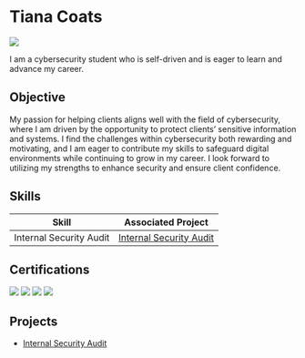 # Tiana Coats
<a href="https://www.linkedin.com/in/tiana-coats-78618725a/"><img src="https://img.shields.io/badge/-LinkedIn-0072b1?&style=for-the-badge&logo=linkedin&logoColor=white" /></a>

I am a cybersecurity student who is self-driven and is eager to learn and advance my career. 

## Objective
My passion for helping clients aligns well with the field of cybersecurity, where I am driven by the opportunity to protect clients’ sensitive information and systems. I find the challenges within cybersecurity both rewarding and motivating, and I am eager to contribute my skills to safeguard digital environments while continuing to grow in my career. I look forward to utilizing my strengths to enhance security and ensure client confidence.

## Skills

| Skill                                         | Associated Project         |
|-----------------------------------------------|----------------------------|
| Internal Security Audit         | <a href="https://github.com/Tiana-C/Internal-Security-Audit">Internal Security Audit</a>|

## Certifications

<div>
<img src="https://img.shields.io/badge/-Google Cybersecurity-176BEF?&style=for-the-badge" />
<img src="https://img.shields.io/badge/-CompTIA A+-E63615?&style=for-the-badge" />
<img src="https://img.shields.io/badge/-AWS Solutions Architect Associate-2F0069?&style=for-the-badge" />
<img src="https://img.shields.io/badge/-AWS AI Practitioner-2F0069?&style=for-the-badge" />
</div>

## Projects
- <a href="https://github.com/Tiana-C/Internal-Security-Audit">Internal Security Audit</a>


<!--
**Tiana-C/Tiana-C** is a ✨ _special_ ✨ repository because its `README.md` (this file) appears on your GitHub profile.

Here are some ideas to get you started:

- 🔭 I’m currently working on ...
- 🌱 I’m currently learning ...
- 👯 I’m looking to collaborate on ...
- 🤔 I’m looking for help with ...
- 💬 Ask me about ...
- 📫 How to reach me: ...
- 😄 Pronouns: ...
- ⚡ Fun fact: ...
-->
